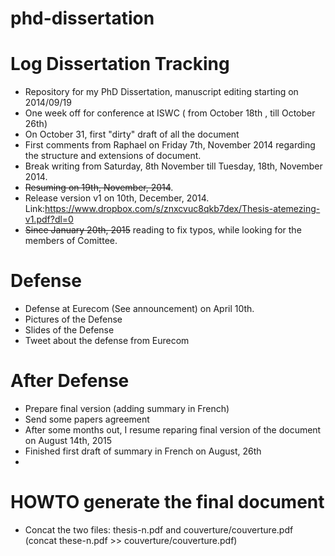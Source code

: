 phd-dissertation
================


Log Dissertation Tracking
=========================
- Repository for my PhD Dissertation, manuscript editing starting on 2014/09/19
- One week off for conference at ISWC ( from October 18th , till October 26th)
- On October 31, first "dirty" draft of all the document
- First comments from Raphael on Friday 7th, November 2014 regarding the structure and extensions of document. 
- Break writing from Saturday, 8th November till Tuesday, 18th, November 2014.
- ~~Resuming on 19th, November, 2014~~.  
-  Release version v1 on 10th, December, 2014. Link:https://www.dropbox.com/s/znxcvuc8qkb7dex/Thesis-atemezing-v1.pdf?dl=0 
-  ~~Since January 20th, 2015~~ reading to fix typos, while looking for the members of Comittee.




Defense
=======
- Defense at Eurecom (See announcement) on April 10th.
- Pictures of the Defense
- Slides of the Defense
- Tweet about the defense from Eurecom


After Defense
=============
- Prepare final version (adding summary in French)
- Send some papers agreement
- After some months out, I resume reparing final version of the document on August 14th, 2015
- Finished first draft of summary in French on August, 26th
-

HOWTO generate the final document
=================
- Concat the two files: thesis-n.pdf and couverture/couverture.pdf (concat these-n.pdf >> couverture/couverture.pdf)


